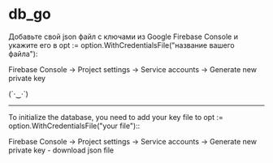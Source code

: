 # db_go

Добавьте свой json файл с ключами из Google Firebase Console и укажите его в opt := option.WithCredentialsFile("название вашего файла"):

Firebase Console -> Project settings -> Service accounts -> Generate new private key

(´·‿·`)


*************************
To initialize the database, you need to add your key file to opt := option.WithCredentialsFile("your file")::

Firebase Console -> Project settings -> Service accounts -> Generate new private key - download json file
